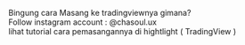 Bingung cara Masang ke tradingviewnya gimana?
<br>
Follow instagram account : @chasoul.ux
<br>
lihat tutorial cara pemasangannya di hightlight ( TradingView )

